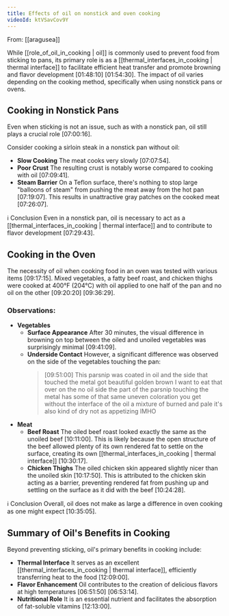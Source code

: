```yaml
---
title: Effects of oil on nonstick and oven cooking
videoId: ktVSavCov9Y
---
```


From: [[aragusea]] <br/> 

While [[role_of_oil_in_cooking | oil]] is commonly used to prevent food from sticking to pans, its primary role is as a [[thermal_interfaces_in_cooking | thermal interface]] to facilitate efficient heat transfer and promote browning and flavor development <a class="yt-timestamp" data-t="01:48:10">[01:48:10]</a> <a class="yt-timestamp" data-t="01:54:30">[01:54:30]</a>. The impact of oil varies depending on the cooking method, specifically when using nonstick pans or ovens.

## Cooking in Nonstick Pans

Even when sticking is not an issue, such as with a nonstick pan, oil still plays a crucial role <a class="yt-timestamp" data-t="07:00:16">[07:00:16]</a>.

Consider cooking a sirloin steak in a nonstick pan without oil:
*   **Slow Cooking** The meat cooks very slowly <a class="yt-timestamp" data-t="07:07:54">[07:07:54]</a>.
*   **Poor Crust** The resulting crust is notably worse compared to cooking with oil <a class="yt-timestamp" data-t="07:09:41">[07:09:41]</a>.
*   **Steam Barrier** On a Teflon surface, there's nothing to stop large "balloons of steam" from pushing the meat away from the hot pan <a class="yt-timestamp" data-t="07:19:07">[07:19:07]</a>. This results in unattractive gray patches on the cooked meat <a class="yt-timestamp" data-t="07:26:07">[07:26:07]</a>.

<p class="callout is-info">
<span class="callout-icon">ℹ️</span>
<span class="callout-title">Conclusion</span>
Even in a nonstick pan, oil is necessary to act as a [[thermal_interfaces_in_cooking | thermal interface]] and to contribute to flavor development <a class="yt-timestamp" data-t="07:29:43">[07:29:43]</a>.
</p>

## Cooking in the Oven

The necessity of oil when cooking food in an oven was tested with various items <a class="yt-timestamp" data-t="09:17:15">[09:17:15]</a>. Mixed vegetables, a fatty beef roast, and chicken thighs were cooked at 400°F (204°C) with oil applied to one half of the pan and no oil on the other <a class="yt-timestamp" data-t="09:20:20">[09:20:20]</a> <a class="yt-timestamp" data-t="09:36:29">[09:36:29]</a>.

### Observations:
*   **Vegetables**
    *   **Surface Appearance** After 30 minutes, the visual difference in browning on top between the oiled and unoiled vegetables was surprisingly minimal <a class="yt-timestamp" data-t="09:41:09">[09:41:09]</a>.
    *   **Underside Contact** However, a significant difference was observed on the side of the vegetables touching the pan:
        > [09:51:00] This parsnip was coated in oil and the side that touched the metal got beautiful golden brown I want to eat that over on the no oil side the part of the parsnip touching the metal has some of that same uneven coloration you get without the interface of the oil a mixture of burned and pale it's also kind of dry not as appetizing IMHO
*   **Meat**
    *   **Beef Roast** The oiled beef roast looked exactly the same as the unoiled beef <a class="yt-timestamp" data-t="10:11:00">[10:11:00]</a>. This is likely because the open structure of the beef allowed plenty of its own rendered fat to settle on the surface, creating its own [[thermal_interfaces_in_cooking | thermal interface]] <a class="yt-timestamp" data-t="10:30:17">[10:30:17]</a>.
    *   **Chicken Thighs** The oiled chicken skin appeared slightly nicer than the unoiled skin <a class="yt-timestamp" data-t="10:17:50">[10:17:50]</a>. This is attributed to the chicken skin acting as a barrier, preventing rendered fat from pushing up and settling on the surface as it did with the beef <a class="yt-timestamp" data-t="10:24:28">[10:24:28]</a>.

<p class="callout is-info">
<span class="callout-icon">ℹ️</span>
<span class="callout-title">Conclusion</span>
Overall, oil does not make as large a difference in oven cooking as one might expect <a class="yt-timestamp" data-t="10:35:05">[10:35:05]</a>.
</p>

## Summary of Oil's Benefits in Cooking

Beyond preventing sticking, oil's primary benefits in cooking include:
*   **Thermal Interface** It serves as an excellent [[thermal_interfaces_in_cooking | thermal interface]], efficiently transferring heat to the food <a class="yt-timestamp" data-t="12:09:00">[12:09:00]</a>.
*   **Flavor Enhancement** Oil contributes to the creation of delicious flavors at high temperatures <a class="yt-timestamp" data-t="06:51:50">[06:51:50]</a> <a class="yt-timestamp" data-t="06:53:14">[06:53:14]</a>.
*   **Nutritional Role** It is an essential nutrient and facilitates the absorption of fat-soluble vitamins <a class="yt-timestamp" data-t="12:13:00">[12:13:00]</a>.